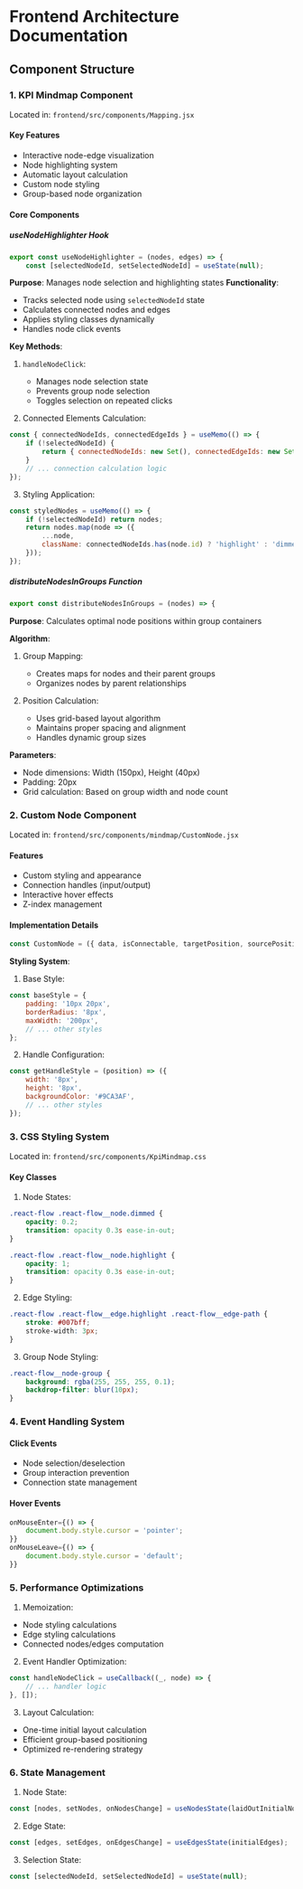 # Frontend Architecture Documentation

## Component Structure

### 1. KPI Mindmap Component
Located in: `frontend/src/components/Mapping.jsx`

#### Key Features
- Interactive node-edge visualization
- Node highlighting system
- Automatic layout calculation
- Custom node styling
- Group-based node organization

#### Core Components

##### useNodeHighlighter Hook
```javascript
export const useNodeHighlighter = (nodes, edges) => {
    const [selectedNodeId, setSelectedNodeId] = useState(null);
```
**Purpose**: Manages node selection and highlighting states
**Functionality**:
- Tracks selected node using `selectedNodeId` state
- Calculates connected nodes and edges
- Applies styling classes dynamically
- Handles node click events

**Key Methods**:
1. `handleNodeClick`: 
   - Manages node selection state
   - Prevents group node selection
   - Toggles selection on repeated clicks

2. Connected Elements Calculation:
```javascript
const { connectedNodeIds, connectedEdgeIds } = useMemo(() => {
    if (!selectedNodeId) {
        return { connectedNodeIds: new Set(), connectedEdgeIds: new Set() };
    }
    // ... connection calculation logic
});
```

3. Styling Application:
```javascript
const styledNodes = useMemo(() => {
    if (!selectedNodeId) return nodes;
    return nodes.map(node => ({
        ...node,
        className: connectedNodeIds.has(node.id) ? 'highlight' : 'dimmed',
    }));
});
```

##### distributeNodesInGroups Function
```javascript
export const distributeNodesInGroups = (nodes) => {
```
**Purpose**: Calculates optimal node positions within group containers

**Algorithm**:
1. Group Mapping:
   - Creates maps for nodes and their parent groups
   - Organizes nodes by parent relationships

2. Position Calculation:
   - Uses grid-based layout algorithm
   - Maintains proper spacing and alignment
   - Handles dynamic group sizes

**Parameters**:
- Node dimensions: Width (150px), Height (40px)
- Padding: 20px
- Grid calculation: Based on group width and node count

### 2. Custom Node Component
Located in: `frontend/src/components/mindmap/CustomNode.jsx`

#### Features
- Custom styling and appearance
- Connection handles (input/output)
- Interactive hover effects
- Z-index management

#### Implementation Details
```javascript
const CustomNode = ({ data, isConnectable, targetPosition, sourcePosition }) => {
```

**Styling System**:
1. Base Style:
```javascript
const baseStyle = {
    padding: '10px 20px',
    borderRadius: '8px',
    maxWidth: '200px',
    // ... other styles
};
```

2. Handle Configuration:
```javascript
const getHandleStyle = (position) => ({
    width: '8px',
    height: '8px',
    backgroundColor: '#9CA3AF',
    // ... other styles
});
```

### 3. CSS Styling System
Located in: `frontend/src/components/KpiMindmap.css`

#### Key Classes

1. Node States:
```css
.react-flow .react-flow__node.dimmed {
    opacity: 0.2;
    transition: opacity 0.3s ease-in-out;
}

.react-flow .react-flow__node.highlight {
    opacity: 1;
    transition: opacity 0.3s ease-in-out;
}
```

2. Edge Styling:
```css
.react-flow .react-flow__edge.highlight .react-flow__edge-path {
    stroke: #007bff;
    stroke-width: 3px;
}
```

3. Group Node Styling:
```css
.react-flow__node-group {
    background: rgba(255, 255, 255, 0.1);
    backdrop-filter: blur(10px);
}
```

### 4. Event Handling System

#### Click Events
- Node selection/deselection
- Group interaction prevention
- Connection state management

#### Hover Events
```javascript
onMouseEnter={() => {
    document.body.style.cursor = 'pointer';
}}
onMouseLeave={() => {
    document.body.style.cursor = 'default';
}}
```

### 5. Performance Optimizations

1. Memoization:
- Node styling calculations
- Edge styling calculations
- Connected nodes/edges computation

2. Event Handler Optimization:
```javascript
const handleNodeClick = useCallback((_, node) => {
    // ... handler logic
}, []);
```

3. Layout Calculation:
- One-time initial layout calculation
- Efficient group-based positioning
- Optimized re-rendering strategy

### 6. State Management

1. Node State:
```javascript
const [nodes, setNodes, onNodesChange] = useNodesState(laidOutInitialNodes);
```

2. Edge State:
```javascript
const [edges, setEdges, onEdgesChange] = useEdgesState(initialEdges);
```

3. Selection State:
```javascript
const [selectedNodeId, setSelectedNodeId] = useState(null);
```